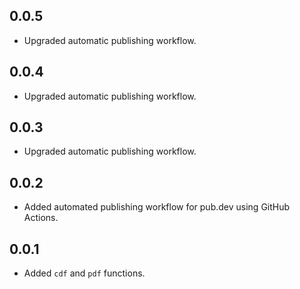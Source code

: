 ## 0.0.5

- Upgraded automatic publishing workflow.

## 0.0.4

- Upgraded automatic publishing workflow.

## 0.0.3

- Upgraded automatic publishing workflow.

## 0.0.2

- Added automated publishing workflow for pub.dev using GitHub Actions.

## 0.0.1

- Added `cdf` and `pdf` functions.
